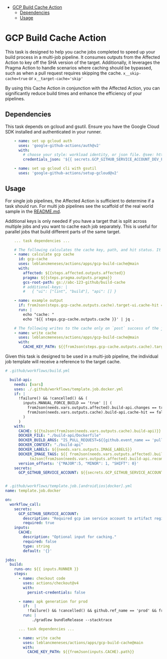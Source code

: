 - [GCP Build Cache Action](#gcp-build-cache-action)
  - [Dependencies](#dependencies)
  - [Usage](#usage)


# GCP Build Cache Action

This task is designed to help you cache jobs completed to speed up your build process in a multi-job pipeline. It consumes outputs from the Affected Action to key off the SHA version of the target. Additionally, it leverages the Pragma Action to handle scenarios where caching should be bypassed, such as when a pull request requires skipping the cache. `x__skip-cache=true` or `x__target-cache='skip'`

By using this Cache Action in conjunction with the Affected Action, you can significantly reduce build times and enhance the efficiency of your pipelines.


## Dependencies

This task depends on gcloud and gsutil. Ensure you have the Google Cloud SDK installed and authenticated in your runner.

```yaml
    - name: set up gcloud auth
      uses: 'google-github-actions/auth@v2'
      with:
        # choose your style: workload identity, or json file. @see: https://github.com/google-github-actions/auth
        credentials_json: '${{ secrets.GCP_GITHUB_SERVICE_ACCOUNT_DEV_FILE }}'

    - name: set up gcloud cli with gsutil
      uses: 'google-github-actions/setup-gcloud@v2'
```


## Usage

For single job pipelines, the Affected Action is sufficient to determine if a task should run.
For multi job pipelines see the scaffold of the real world sample in the [README.md](../README.md#recommendations-for-multi-job-pipeline).

Additional keys is only needed if you have a target that is split across multiple jobs and you want to cache each job separately.
This is useful for parallel jobs that build different parts of the same target.



```yaml
    ... task dependencies ...

    # The following calculates the cache key, path, and hit status. It will not write to the cache.
    - name: calculate gcp cache
      id: gcp-cache
      uses: leblancmeneses/actions/apps/gcp-build-cache@main
      with:
        affected: ${{steps.affected.outputs.affected}}
        pragma: ${{steps.pragma.outputs.pragma}}
        gcs-root-path: gs://abc-123-github/build-cache
        # additional-keys: |
        #   { "ui": ["lint", "build"], "api": [] }

    - name: example output
      if: fromJson(steps.gcp-cache.outputs.cache).target-ui.cache-hit == false
      run: |
        echo "cache: "
        echo '${{ steps.gcp-cache.outputs.cache }}' | jq .

    # The following writes to the cache only on `post` success of the job and can be placed anywhere in the job.
    - name: write cache
      uses: leblancmeneses/actions/apps/gcp-build-cache@main
      with:
        CACHE_KEY_PATH: ${{fromJson(steps.gcp-cache.outputs.cache).target-ui.path}}

```

Given this task is designed to be used in a multi-job pipeline, the individual job template will receive a reference to the target cache.

```yaml
# .github/workflows/build.yml

  build-api:
    needs: [vars]
    uses: ./.github/workflows/template.job.docker.yml
    if: |
      !failure() && !cancelled() && (
        inputs.MANUAL_FORCE_BUILD == 'true' || (
          fromJson(needs.vars.outputs.affected).build-api.changes == true &&
          fromJson(needs.vars.outputs.cache).build-api.cache-hit == false
        )
      )
    with:
      CACHE: ${{toJson(fromJson(needs.vars.outputs.cache).build-api)}}
      DOCKER_FILE: "./build-api/Dockerfile"
      DOCKER_BUILD_ARGS: "IS_PULL_REQUEST=${{github.event_name == 'pull_request'}}"
      DOCKER_CONTEXT: "./build-api"
      DOCKER_LABELS: ${{needs.vars.outputs.IMAGE_LABELS}}
      DOCKER_IMAGE_TAGS: ${{ fromJson(needs.vars.outputs.affected).build-api.recommended_imagetags &&
           toJson(fromJson(needs.vars.outputs.affected).build-api.recommended_imagetags) || '[]' }}
      version_offsets: '{"MAJOR":5, "MINOR": 1, "SHIFT": 0}'
    secrets:
      GCP_GITHUB_SERVICE_ACCOUNT: ${{secrets.GCP_GITHUB_SERVICE_ACCOUNT}}


# .github/workflows/template.job.[android|ios|docker].yml
name: template.job.docker

on:
  workflow_call:
    secrets:
      GCP_GITHUB_SERVICE_ACCOUNT:
        description: "Required gcp iam service account to artifact registery and k8s"
        required: true
    inputs:
      CACHE:
        description: "Optional input for caching."
        required: false
        type: string
        default: '{}'

jobs:
  build:
    runs-on: ${{ inputs.RUNNER }}
    steps:
      - name: checkout code
        uses: actions/checkout@v4
        with:
          persist-credentials: false

      - name: apk generation for prod
        if:  |
          !failure() && !cancelled() && github.ref_name == 'prod' && fromJson(inputs.CACHE).cache-hit == false
        run: |
            ./gradlew bundleRelease --stacktrace

      ... task dependencies ...

      - name: write cache
        uses: leblancmeneses/actions/apps/gcp-build-cache@main
        with:
          CACHE_KEY_PATH: ${{fromJson(inputs.CACHE).path}}
```
